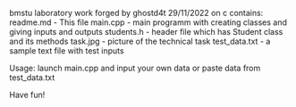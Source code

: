 bmstu laboratory work forged by ghostd4t 29/11/2022 on c
contains:
    readme.md - This file 
    main.cpp - main programm with creating classes and giving inputs and outputs
    students.h - header file which has Student class and its methods
    task.jpg - picture of the technical task
    test_data.txt - a sample text file with test inputs

Usage:
    launch main.cpp and input your own data or paste data from test_data.txt

Have fun!